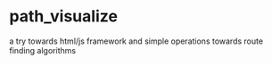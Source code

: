 # path_visualize
a try towards html/js framework and simple operations towards route finding algorithms
